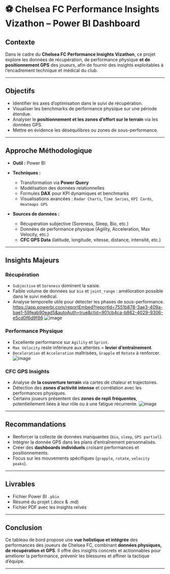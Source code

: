 # ⚽ Chelsea FC Performance Insights Vizathon – Power BI Dashboard

## Contexte
Dans le cadre du **Chelsea FC Performance Insights Vizathon**, ce projet explore les données de récupération, de performance physique **et de positionnement GPS** des joueurs, afin de fournir des insights exploitables à l’encadrement technique et médical du club.

---

## Objectifs
- Identifier les axes d’optimisation dans le suivi de récupération.
- Visualiser les benchmarks de performance physique sur une période étendue.
- Analyser le **positionnement et les zones d’effort sur le terrain** via les données GPS.
- Mettre en évidence les déséquilibres ou zones de sous-performance.

---

## Approche Méthodologique

- **Outil :** Power BI  
- **Techniques :**
  - Transformation via **Power Query**
  - Modélisation des données relationnelles
  - Formules **DAX** pour KPI dynamiques et benchmarks
  - Visualisations avancées : `Radar Charts`, `Time Series`, `KPI Cards`, `Heatmaps GPS`

- **Sources de données :**
  - Récupération subjective (Soreness, Sleep, Bio, etc.)
  - Données de performance physique (Agility, Acceleration, Max Velocity, etc.)
  - **CFC GPS Data** (latitude, longitude, vitesse, distance, intensité, etc.)

---

## Insights Majeurs

### Récupération
- `Subjective` et `Soreness` dominent la saisie.
- Faible volume de données sur `bio` et `joint_range` : amélioration possible dans le suivi médical.
- Analyse temporelle utile pour détecter les phases de sous-performance.
  https://app.powerbi.com/reportEmbed?reportId=7551b878-3ae3-409a-bae1-59feab90ead5&autoAuth=true&ctid=901cb4ca-b862-4029-9306-e5cd0f6d9f86
![image](https://github.com/user-attachments/assets/92c2bfae-b99c-4492-ba63-1fd750cacc2c)

### Performance Physique
- Excellente performance sur `Agility` et `Sprint`.
- `Max Velocity` reste inférieure aux attentes = **levier d’entraînement**.
- `Deceleration` et `Acceleration` maîtrisées, `Grapple` et `Rotate` à renforcer.
![image](https://github.com/user-attachments/assets/ec682bae-19b2-424a-9dfa-c25ca483af61)



### CFC GPS Insights
- Analyse de **la couverture terrain** via cartes de chaleur et trajectoires.
- Détection des **zones d’activité intense** et corrélation avec les performances physiques.
- Certains joueurs présentent des **zones de repli fréquentes**, potentiellement liées à leur rôle ou à une fatigue récurrente.
  ![image](https://github.com/user-attachments/assets/8487f163-c937-43be-9050-60a46e3897a4)
---

## Recommandations
- Renforcer la collecte de données manquantes (`bio`, `sleep`, `GPS partiel`).
- Intégrer la donnée GPS dans les plans d’entraînement personnalisés.
- Créer des **dashboards individuels** croisant performances et positionnements.
- Focus sur les mouvements spécifiques (`grapple`, `rotate`, `velocity peaks`).

---

## Livrables
- Fichier Power BI `.pbix`
- Résumé du projet (.docx & .md)
- Fichier PDF avec les insights relvés


---

## Conclusion
Ce tableau de bord propose une **vue holistique et intégrée** des performances des joueurs de Chelsea FC, combinant **données physiques, de récupération et GPS**. Il offre des insights concrets et actionnables pour améliorer la performance, prévenir les blessures et affiner la tactique d’équipe.

---
